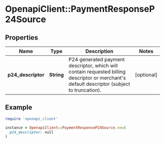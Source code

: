 # OpenapiClient::PaymentResponseP24Source

## Properties

| Name | Type | Description | Notes |
| ---- | ---- | ----------- | ----- |
| **p24_descriptor** | **String** | P24 generated payment descriptor, which will contain requested billing descriptor or merchant&#39;s default descriptor  (subject to truncation). | [optional] |

## Example

```ruby
require 'openapi_client'

instance = OpenapiClient::PaymentResponseP24Source.new(
  p24_descriptor: null
)
```

